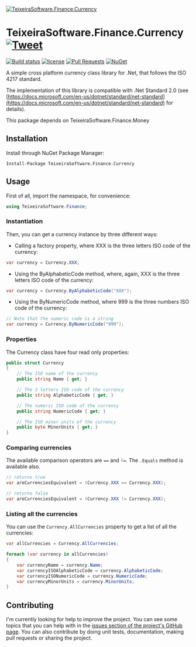 [![TeixeiraSoftware.Finance.Currency](https://github.com/TeixeiraSoftware/assets/raw/master/logo_small.png)](https://TeixeiraSoftware.github.io/TeixeiraSoftware.Finance.Currency/)

# TeixeiraSoftware.Finance.Currency [![Tweet](https://img.shields.io/twitter/url/http/shields.io.svg?style=social)](https://twitter.com/intent/tweet?text=A%20simple%20currency%20class%20library&url=https://TeixeiraSoftware.github.io/TeixeiraSoftware.Finance.Currency/&hashtags=currency,money,finance,software,dotnet,crossplatform)

[![Build status](https://ci.appveyor.com/api/projects/status/3o49qv68nskk7cnj?svg=true)](https://ci.appveyor.com/project/TeixeiraSoftware/teixeirasoftware-finance-currency)
[![license](https://img.shields.io/github/license/mashape/apistatus.svg)](https://github.com/TeixeiraSoftware/TeixeiraSoftware.Finance.Currency/blob/master/LICENSE)
[![Pull Requests](https://img.shields.io/badge/Pull%20Requests-Welcome-brightgreen.svg)](https://github.com/TeixeiraSoftware/TeixeiraSoftware.Finance.Currency/blob/master/CONTRIBUTING.md)
[![NuGet](https://img.shields.io/nuget/dt/TeixeiraSoftware.Finance.Currency.svg)](https://www.nuget.org/packages/TeixeiraSoftware.Finance.Currency/)

A simple cross platform currency class library for .Net, that follows the ISO 4217 standard.

The implementation of this library is compatible with .Net Standard 2.0 (see [https://docs.microsoft.com/en-us/dotnet/standard/net-standard](https://docs.microsoft.com/en-us/dotnet/standard/net-standard) for details).

This package depends on TeixeiraSoftware.Finance.Money

## Installation
Install through NuGet Package Manager:
```
Install-Package TeixeiraSoftware.Finance.Currency
```

## Usage
First of all, import the namespace, for convenience:
``` c#
using TeixeiraSoftware.Finance;
```

### Instantiation
Then, you can get a currency instance by three different ways:

* Calling a factory property, where XXX is the three letters ISO code of the currency:
``` c#
var currency = Currency.XXX;
```

* Using the ByAlphabeticCode method, where, again, XXX is the three letters ISO code of the currency:
``` c#
var currency = Currency.ByAlphabeticCode("XXX");
```

* Using the ByNumericCode method, where 999 is the three numbers ISO code of the currency:
``` c#
// Note that the numeric code is a string
var currency = Currency.ByNumericCode("999");
```

### Properties
The Currency class have four read only properties:
``` c#
public struct Currency
{
    // The ISO name of the currency
    public string Name { get; }

    // The 3 letters ISO code of the currency
    public string AlphabeticCode { get; }

    // The numeric ISO code of the currency
    public string NumericCode { get; }

    // The ISO minor units of the currency
    public byte MinorUnits { get; }
}
```

### Comparing currencies
The available comparison operators are `==` and `!=`. The `.Equals` method is available also.
``` c#
// returns true
var areCurrenciesEquivalent = (Currency.XXX == Currency.XXX);

// returns false
var areCurrenciesEquivalent = (Currency.XXX != Currency.XXX);
```

### Listing all the currencies
You can use the `Currency.AllCurrencies` property to get a list of all the currencies:
``` c#
var allCurrencies = Currency.AllCurrencies;

foreach (var currency in allCurrencies)
{
    var currencyName = currency.Name;
    var currencyISOAlphabeticCode = currency.AlphabeticCode;
    var currencyISONumericCode = currency.NumericCode;
    var currencyMinorUnits = currency.MinorUnits;
}
```

## Contributing
I'm currently looking for help to improve the project. You can see some topics that you can help with in the [issues section of the project's GitHub page](https://github.com/TeixeiraSoftware/TeixeiraSoftware.Finance.Currency/issues).
You can also contribute by doing unit tests, documentation, making pull requests or sharing the project.
